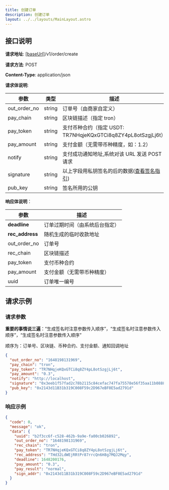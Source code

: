 ```yaml
---
title: 创建订单
description: 创建订单
layout: ../../layouts/MainLayout.astro
---
```


## 接口说明

**请求地址**: [[baseUrl]](/zh-CN/variables)/v1/order/create

**请求方法**: POST

**Content-Type**: application/json

**请求体说明**:

| 参数         | 类型   | 描述                                                                     |
| ------------ | ------ | ------------------------------------------------------------------------ |
| out_order_no | string | 订单号（由商家自定义）                                                   |
| pay_chain    | string | 区块链描述（指定 tron）                                                  |
| pay_token    | string | 支付币种合约（指定 USDT: TR7NHqjeKQxGTCi8q8ZY4pL8otSzgjLj6t）            |
| pay_amount   | string | 支付金额（无需带币种精度，如：1.2）                                      |
| notify       | string | 支付成功通知地址,系统对该 URL 发送 POST 请求                             |
| signature    | string | 以上字段用私钥签名的后的数据([查看签名指引](/zh-CN/signOrderJavascript)) |
| pub_key      | string | 签名所用的公钥                                                           |

**响应体说明**：

| 参数            | 描述                           |
| --------------- | ------------------------------ |
| **deadline**    | 订单过期时间（由系统后台指定） |
| **rec_address** | 随机生成的临时收款地址         |
| out_order_no    | 订单号                         |
| rec_chain       | 区块链描述                     |
| pay_token       | 支付币种合约                   |
| pay_amount      | 支付金额（无需带币种精度）     |
| uuid            | 订单唯一编号                   |

## 请求示例

### 请求参数

**重要的事情说三遍**：“生成签名时注意参数传入顺序”，“生成签名时注意参数传入顺序”，“生成签名时注意参数传入顺序”

顺序为：订单号、区块链、币种合约、支付金额、通知回调地址

```json
{
  "out_order_no": "1648198131969",
  "pay_chain": "tron",
  "pay_token": "TR7NHqjeKQxGTCi8q8ZY4pL8otSzgjLj6t",
  "pay_amount": "0.3",
  "notify": "http://localhost",
  "signature": "0x3eeb1f57fad2c78b2115c84cefac747fa75578e56f35aa11b0888fc53129be6c272ae826051a84d91b9080e4479d36d6f02d6380189ff2bb1d1cc2f57fac8ea11c",
  "pub_key": "0x2143d11B31b319C008F59c2D967eBF0E5ad2791d"
}
```

### 响应示例

```json
{
  "code": 0,
  "message": "ok",
  "data": {
    "uuid": "b2f3cc6f-c528-462b-9a9e-fa00cb026892",
    "out_order_no": "1648198131969",
    "rec_chain": "tron",
    "pay_token": "TR7NHqjeKQxGTCi8q8ZY4pL8otSzgjLj6t",
    "rec_address": "THd32LdWEjRRtPr87rrcQn6H8g7MQJ2Mqy",
    "deadline": 1648200176,
    "pay_amount": "0.3",
    "pay_result": "normal",
    "sign_addr": "0x2143d11B31b319C008F59c2D967eBF0E5ad2791d"
  }
}
```
